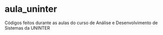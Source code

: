 # aula_uninter
Códigos feitos durante as aulas do curso de Análise e Desenvolvimento de Sistemas da UNINTER
